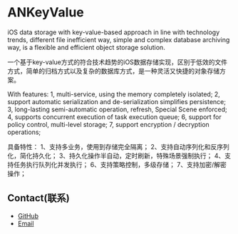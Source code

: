 # ANKeyValue
iOS data storage with key-value-based approach in line with technology trends, different file inefficient way, simple and complex database archiving way, is a flexible and efficient object storage solution.

一个基于key-value方式的符合技术趋势的iOS数据存储实现，区别于低效的文件方式，简单的归档方式以及复杂的数据库方式，是一种灵活又快捷的对象存储方案。

With features:
1, multi-service, using the memory completely isolated;
2, support automatic serialization and de-serialization simplifies persistence;
3, long-lasting semi-automatic operation, refresh, Special Scene enforced;
4, supports concurrent execution of task execution queue;
6, support for policy control, multi-level storage;
7, support encryption / decryption operations;

具备特性：
1、支持多业务，使用到存储完全隔离；
2、支持自动序列化和反序列化，简化持久化；
3、持久化操作半自动，定时刷新，特殊场景强制执行；
4、支持任务执行队列化并发执行；
6、支持策略控制，多级存储；
7、支持加密/解密操作；


## Contact(联系)

- [GitHub](https://github.com/SpringOx)
- [Email](jiachunke@gmail.com)



